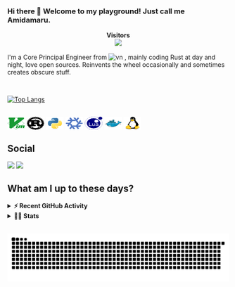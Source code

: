 ### Hi there 👋 Welcome to my playground! Just call me Amidamaru.

<p align="center">
  <b>Visitors</b><br>
  <img src="https://profile-counter.glitch.me/thaodt/count.svg" />
</p>

I'm a Core Principal Engineer from <img src="https://static.dwcdn.net/css/flag-icons/flags/4x3/vn.svg" alt="vn" height="25"/> , 
mainly coding Rust at day and night, love open sources. Reinvents the wheel occasionally and sometimes creates obscure stuff.

<br>

[![Top Langs](https://github-readme-stats.vercel.app/api/top-langs/?username=thaodt&layout=compact&theme=gotham&cache_seconds=86400)](https://github.com/thaodt/thaodt)


<div style="display: inline_block"><br>
  <img align="center" alt="thaodt-nvim" height="30" width="40" src="https://raw.githubusercontent.com/devicons/devicon/master/icons/vim/vim-plain.svg">
  <img align="center" alt="thaodt-rust" height="30" width="40" src="https://raw.githubusercontent.com/devicons/devicon/master/icons/rust/rust-plain.svg">
  <img align="center" alt="thaodt-python" height="30" width="40" src="https://raw.githubusercontent.com/devicons/devicon/master/icons/python/python-original.svg">
  <img align="center" alt="thaodt-nix" height="30" width="40" src="https://raw.githubusercontent.com/devicons/devicon/master/icons/nixos/nixos-plain.svg">  
  <img align="center" alt="thaodt-lua" height="30" width="40" src="https://raw.githubusercontent.com/devicons/devicon/master/icons/lua/lua-plain-wordmark.svg">
  <img align="center" alt="thaodt-docker" height="30" width="40" src="https://raw.githubusercontent.com/devicons/devicon/master/icons/docker/docker-original.svg">
  <img align="center" alt="thaodt-linux" height="30" width="40" src="https://raw.githubusercontent.com/devicons/devicon/master/icons/linux/linux-original.svg">
</div>

## Social

<div>
  <a href="https://twitter.com/dreamsparkis" target="_blank"><img src="https://img.shields.io/badge/-Twitter-%23E4405F?style=for-the-badge&logo=twitter&logoColor=white" target="_blank"></a>
  <a href = "mailto:ardtimeit@gmail.com"><img src="https://img.shields.io/badge/-Gmail-%23333?style=for-the-badge&logo=gmail&logoColor=white" target="_blank"></a>

</div>

## What am I up to these days?
<details>
  <summary><b>⚡ Recent GitHub Activity</b></summary>
    <p>

<!--START_SECTION:activity-->
1. 🗣 Commented on [#224](https://github.com/rosenpass/rosenpass/pull/224#issuecomment-1871728541) in [rosenpass/rosenpass](https://github.com/rosenpass/rosenpass)
2. 🗣 Commented on [#224](https://github.com/rosenpass/rosenpass/pull/224#issuecomment-1870786283) in [rosenpass/rosenpass](https://github.com/rosenpass/rosenpass)
3. 🗣 Commented on [#125](https://github.com/cloudwego/volo/issues/125#issuecomment-1868684587) in [cloudwego/volo](https://github.com/cloudwego/volo)
4. 🗣 Commented on [#83](https://github.com/rosenpass/rosenpass/issues/83#issuecomment-1853198947) in [rosenpass/rosenpass](https://github.com/rosenpass/rosenpass)
5. 🔒 Closed issue [#172](https://github.com/rosenpass/rosenpass/issues/172) in [rosenpass/rosenpass](https://github.com/rosenpass/rosenpass)
6. 🗣 Commented on [#172](https://github.com/rosenpass/rosenpass/issues/172#issuecomment-1836380269) in [rosenpass/rosenpass](https://github.com/rosenpass/rosenpass)
7. ❗ Opened issue [#172](https://github.com/rosenpass/rosenpass/issues/172) in [rosenpass/rosenpass](https://github.com/rosenpass/rosenpass)
8. 🗣 Commented on [#554](https://github.com/tailcallhq/tailcall/issues/554#issuecomment-1826223620) in [tailcallhq/tailcall](https://github.com/tailcallhq/tailcall)
9. 🗣 Commented on [#554](https://github.com/tailcallhq/tailcall/issues/554#issuecomment-1825911313) in [tailcallhq/tailcall](https://github.com/tailcallhq/tailcall)
10. 🗣 Commented on [#81](https://github.com/rosenpass/rosenpass/issues/81#issuecomment-1821117230) in [rosenpass/rosenpass](https://github.com/rosenpass/rosenpass)
<!--END_SECTION:activity-->
  </p>
</details>


<details>
  <summary><b>👨‍💻 Stats</b></summary>
  <p align="center">
    <a>
      <img align="center" src="https://gist.githubusercontent.com/thaodt/1db1d598a9e4550fa45eaede87135b3b/raw/97f3e5e943703e61b223dbc8cfa33ae9a5beb97b/github-metrics.svg"/>
    </a>
  </p>
</details>
<br>
<p align="center">
  <img width="600" src="https://raw.githubusercontent.com/thaodt/thaodt/master/assets/github-snake.svg" />
</p>
